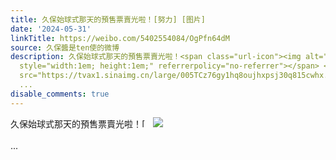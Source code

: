 ```yaml
---
title: 久保始球式那天的預售票賣光啦！[努力] [图片]
date: '2024-05-31'
linkTitle: https://weibo.com/5402554084/OgPfn64dM
source: 久保醬是ten使的微博
description: 久保始球式那天的預售票賣光啦！<span class="url-icon"><img alt="[努力]" src="https://face.t.sinajs.cn/t4/appstyle/expression/ext/normal/7c/2022_Keepgoing_org.png"
  style="width:1em; height:1em;" referrerpolicy="no-referrer"></span> <img style=""
  src="https://tvax1.sinaimg.cn/large/005TCz76gy1hq8oujhxpsj30q815cwhx.jpg" referrerpolicy="no-referrer"><br><br>
  ...
disable_comments: true
---
```

久保始球式那天的預售票賣光啦！<span class="url-icon"><img alt="[努力]" src="https://face.t.sinajs.cn/t4/appstyle/expression/ext/normal/7c/2022_Keepgoing_org.png" style="width:1em; height:1em;" referrerpolicy="no-referrer"></span> <img style="" src="https://tvax1.sinaimg.cn/large/005TCz76gy1hq8oujhxpsj30q815cwhx.jpg" referrerpolicy="no-referrer"><br><br> ...